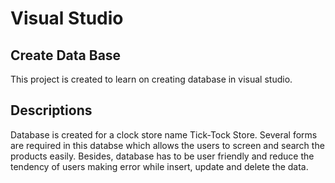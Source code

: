 # **Visual Studio**

## **Create Data Base** 
This project is created to learn on creating database in visual studio. 

## **Descriptions** 
Database is created for a clock store name Tick-Tock Store. Several forms are required in this databse which allows the users to screen and search the products easily. 
Besides, database has to be user friendly and reduce the tendency of users making error while insert, update and delete the data. 
